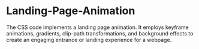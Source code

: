 # Landing-Page-Animation
The CSS code implements a landing page animation. It employs keyframe animations, gradients, clip-path transformations, and background effects to create an engaging entrance or landing experience for a webpage.

